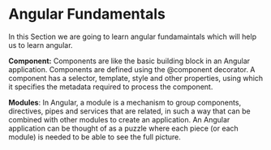 # Angular Fundamentals

In this Section we are going to learn angular fundamaintals which will help us to learn angular.

<b>Component:</b> Components are like the basic building block in an Angular application. Components are defined using the @component decorator. A component has a selector, template, style and other properties, using which it specifies the metadata required to process the component.

<b>Modules</b>: In Angular, a module is a mechanism to group components, directives, pipes and services that are related, in such a way that can be combined with other modules to create an application. An Angular application can be thought of as a puzzle where each piece (or each module) is needed to be able to see the full picture.


